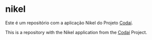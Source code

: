 # nikel

Este é um repositório com a aplicação Nikel do Projeto [Codaí](https://codai.growdev.com.br/).

This is a repository with the Nikel application from the [Codaí](https://codai.growdev.com.br/) Project.
